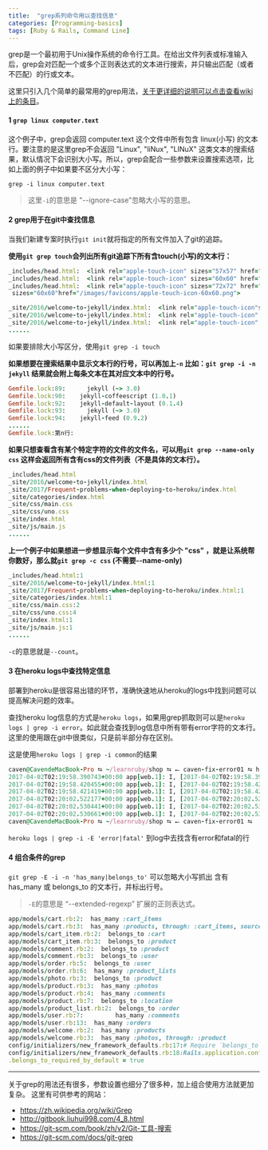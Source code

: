 ```yaml
---
title:  "grep系列命令用以查找信息"
categories: [Programming-basics]
tags: [Ruby & Rails, Command Line]
---
```


grep是一个最初用于Unix操作系统的命令行工具。在给出文件列表或标准输入后，grep会对匹配一个或多个正则表达式的文本进行搜索，并只输出匹配（或者不匹配）的行或文本。


这里只引入几个简单的最常用的grep用法，[关于更详细的说明可以点击查看wiki上的条目](https://zh.wikipedia.org/wiki/Grep)。

#### 1 `grep linux computer.text`

这个例子中，grep会返回 computer.text 这个文件中所有包含 linux(小写) 的文本行。要注意的是这里grep不会返回 "Linux",  "liNux", "LINuX" 这类文本的搜索结果，默认情况下会识别大小写。所以，grep会配合一些参数来设置搜索选项，比如上面的例子中如果要不区分大小写：

`grep -i linux computer.text`
> 这里`-i`的意思是 "--ignore-case"忽略大小写的意思。

#### 2 grep用于在git中查找信息

当我们新建专案时执行`git init`就将指定的所有文件加入了git的追踪。

**使用`git grep touch`会列出所有git追踪下所有含touch(小写)的文本行：**

```ruby
_includes/head.html:  <link rel="apple-touch-icon" sizes="57x57" href="{{"images/favicons/apple-touch-icon-57x57.png" | prepend: site.baseurl }}">
_includes/head.html:  <link rel="apple-touch-icon" sizes="60x60" href="{{"images/favicons/apple-touch-icon-60x60.png" | prepend: site.baseurl }}">
_includes/head.html:  <link rel="apple-touch-icon" sizes="72x72" href="{{"images/favicons/apple-touch-icon-72x72.png" | prepend: site.baseurl }}">
 sizes="60x60"href="/images/favicons/apple-touch-icon-60x60.png">

_site/2016/welcome-to-jekyll/index.html:  <link rel="apple-touch-icon"sizes="76x76"href="/images/favicons/apple-touch-icon-76x76.png">
_site/2016/welcome-to-jekyll/index.html:  <link rel="apple-touch-icon" sizes="114x114" href="/images/favicons/apple-touch-icon-114x114.png">
_site/2016/welcome-to-jekyll/index.html:  <link rel="apple-touch-icon" sizes="120x120" href="/images/favicons/apple-touch-icon-120x120.png">
......
```

如果要排除大小写区分，使用`git grep -i touch`

**如果想要在搜索结果中显示文本行的行号，可以再加上`-n` 比如：`git grep -i -n jekyll` 结果就会附上每条文本在其对应文本中的行号。**

```ruby
Gemfile.lock:89:      jekyll (~> 3.0)
Gemfile.lock:90:    jekyll-coffeescript (1.0.1)
Gemfile.lock:92:    jekyll-default-layout (0.1.4)
Gemfile.lock:93:      jekyll (~> 3.0)
Gemfile.lock:94:    jekyll-feed (0.9.2)
......
Gemfile.lock:第n行:
```

**如果只想查看含有某个特定字符的文件的文件名，可以用`git grep --name-only css` 这样会返回所有含有css的文件列表（不是具体的文本行）。**

```ruby
_includes/head.html
_site/2016/welcome-to-jekyll/index.html
_site/2017/Frequent-problems-when-deploying-to-heroku/index.html
_site/categories/index.html
_site/css/main.css
_site/css/uno.css
_site/index.html
_site/js/main.js
......
```

**上一个例子中如果想进一步想显示每个文件中含有多少个 "css" ，就是让系统帮你数好，那么就`git grep -c css` (不需要--name-only)**

```ruby
_includes/head.html:1
_site/2016/welcome-to-jekyll/index.html:1
_site/2017/Frequent-problems-when-deploying-to-heroku/index.html:1
_site/categories/index.html:1
_site/css/main.css:2
_site/css/uno.css:4
_site/index.html:1
_site/js/main.js:1
......
```
`-c`的意思就是`--count`。



#### 3 在heroku logs中查找特定信息

部署到heroku是很容易出错的环节，准确快速地从heroku的logs中找到问题可以提高解决问题的效率。

查找heroku log信息的方式是`heroku logs`，如果用grep抓取则可以是`heroku logs | grep -i error`。如此就会查找到log信息中所有带有error字符的文本行。这里的使用跟在git中很类似，只是前半部分存在区别。

这是使用`heroku logs | grep -i common`的结果

```ruby
caven@CavendeMacBook-Pro ⮀ ~/learnruby/shop ⮀ ⭠ caven-fix-error01 ⮀ heroku logs | grep -i common
2017-04-02T02:19:58.390743+00:00 app[web.1]: I, [2017-04-02T02:19:58.390684 #4]  INFO -- : [74cc96c9-326e-4755-aaa4-08f135bcbd1a]   Rendered common/_flashes.html.erb (0.5ms)
2017-04-02T02:19:58.420455+00:00 app[web.1]: I, [2017-04-02T02:19:58.420407 #4]  INFO -- : [74cc96c9-326e-4755-aaa4-08f135bcbd1a]   Rendered common/_navbar.html.erb (29.3ms)
2017-04-02T02:19:58.421419+00:00 app[web.1]: I, [2017-04-02T02:19:58.421364 #4]  INFO -- : [74cc96c9-326e-4755-aaa4-08f135bcbd1a]   Rendered common/_footer.html.erb (0.4ms)
2017-04-02T02:20:02.522177+00:00 app[web.1]: I, [2017-04-02T02:20:02.522118 #4]  INFO -- : [183aff59-999c-4cbc-898a-7407a76b80fd]   Rendered common/_flashes.html.erb (0.1ms)
2017-04-02T02:20:02.530441+00:00 app[web.1]: I, [2017-04-02T02:20:02.530377 #4]  INFO -- : [183aff59-999c-4cbc-898a-7407a76b80fd]   Rendered common/_navbar.html.erb (8.1ms)
2017-04-02T02:20:02.530661+00:00 app[web.1]: I, [2017-04-02T02:20:02.530600 #4]  INFO -- : [183aff59-999c-4cbc-898a-7407a76b80fd]   Rendered common/_footer.html.erb (0.0ms)
caven@CavendeMacBook-Pro ⮀ ~/learnruby/shop ⮀ ⭠ caven-fix-error01 ⮀
```

`heroku logs | grep -i -E 'error|fatal'` 到log中去找含有error和fatal的行


#### 4 组合条件的grep

`git grep -E -i -n 'has_many|belongs_to'` 可以忽略大小写抓出 含有 has_many 或 belongs_to 的文本行，并标出行号。
> `-E`的意思是 “--extended-regexp” 扩展的正则表达式。

```ruby
app/models/cart.rb:2:  has_many :cart_items
app/models/cart.rb:3:  has_many :products, through: :cart_items, source: :product
app/models/cart_item.rb:2:  belongs_to :cart
app/models/cart_item.rb:3:  belongs_to :product
app/models/comment.rb:2:  belongs_to :product
app/models/comment.rb:3:  belongs_to :user
app/models/order.rb:5:  belongs_to :user
app/models/order.rb:6:  has_many :product_lists
app/models/photo.rb:3:  belongs_to :product
app/models/product.rb:3:  has_many :photos
app/models/product.rb:4:  has_many :comments
app/models/product.rb:7:  belongs_to :location
app/models/product_list.rb:2:  belongs_to :order
app/models/user.rb:7:         has_many :comments
app/models/user.rb:13:  has_many :orders
app/models/welcome.rb:2:  has_many :products
app/models/welcome.rb:3:  has_many :photos, through: :product
config/initializers/new_framework_defaults.rb:17:# Require `belongs_to` associations by default. Previous versions had false.
config/initializers/new_framework_defaults.rb:18:Rails.application.config.active_record
.belongs_to_required_by_default = true
```

---




关于grep的用法还有很多，参数设置也细分了很多种，加上组合使用方法就更加复杂。
这里有可供参考的网站：

* https://zh.wikipedia.org/wiki/Grep
* http://gitbook.liuhui998.com/4_8.html
* https://git-scm.com/book/zh/v2/Git-工具-搜索
* https://git-scm.com/docs/git-grep
